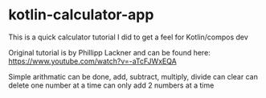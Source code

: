 # kotlin-calculator-app
This is a quick calculator tutorial I did to get a feel for Kotlin/compos dev

Original tutorial is by Phillipp Lackner and can be found here: https://www.youtube.com/watch?v=-aTcFJWxEQA

Simple arithmatic can be done, add, subtract, multiply, divide
can clear
can delete one number at a time
can only add 2 numbers at a time
